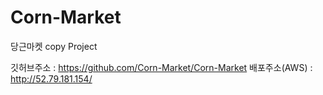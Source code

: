 # Corn-Market
당근마켓 copy Project

깃허브주소 : https://github.com/Corn-Market/Corn-Market
배포주소(AWS) : http://52.79.181.154/
